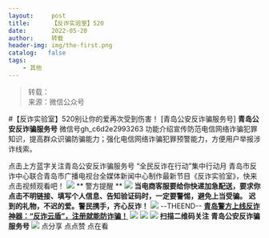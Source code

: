 ```yaml
---
layout:     post
title:      【反诈实验室】520
date:       2022-05-20
author:     转载
header-img: img/the-first.png
catalog:   false
tags:
    - 其他
---
```


<blockquote><p>转载：<br>
来源：微信公众号</p></blockquote>

#【反诈实验室】520别让你的爱再次受到伤害！
[青岛公安反诈骗服务号]
**青岛公安反诈骗服务号**
微信号gh_c6d2e2993263
功能介绍宣传防范电信网络诈骗犯罪知识，提高群众识骗防骗能力；强化电信网络诈骗犯罪预警能力，方便用户举报涉诈线索。

点击上方蓝字关注青岛公安反诈骗服务号
“全民反诈在行动”集中行动月
青岛市反诈中心联合青岛市广播电视台全媒体新闻中心制作最新节目《反诈实验室》，快来点击视频观看吧！
![]({{site.baseurl}}/postimg/1GjWwxYB3dkLT2wPwwLE3jpib9I2FdvvAPtYAZLo0U19trtic1MTLVIOYx5uibTtia4VRmXcURjBTy2UN5vGebLBlw.gif)
**
警方提醒
**
![]({{site.baseurl}}/postimg/1GjWwxYB3dlib7AQ6ta1gCogj98FicCWOa08xJZypFUbqibyQL4tmyaudZjAicejHgW7KICawUkoJJg4rpyJgkYBfQ.png)
**当电商客服要给你快递加急配送，要求你点击不明链接、填写个人信息、告知验证码时，一定要警惕，避免上当受骗。**
**迟到的礼物，不迟的爱。警民携手，齐心反诈！**
![]({{site.baseurl}}/postimg/1GjWwxYB3dlib7AQ6ta1gCogj98FicCWOa08xJZypFUbqibyQL4tmyaudZjAicejHgW7KICawUkoJJg4rpyJgkYBfQ.png)
\--THEEND--
**[青岛警方上线反诈神器：“反诈云盾”，注册就能防诈骗！](https://mp.weixin.qq.com/s?__biz=MzkwODIyMjQyOA==&mid=2247484570&idx=3&sn=1cfc897c984fa6908153b7a1cd767a05&scene=21#wechat_redirect)**
![]({{site.baseurl}}/postimg/SQy6GkyVO2RqnkRS1LiaCZL680hpVrBQr1W1HjqwNniaw0j7X2HqO9qNGoZBaWL9YMCRdpgk4Hlk1ncEusDUhxhw.jpeg)
![]({{site.baseurl}}/postimg/6xI4h676QXzia5naazW6wFR5ml91zib85OnAdBFSTibic8yWLuWic1rKJBicwSgnqzI9icFMSpImia2H4zZhqLVTr724UA.png)
![]({{site.baseurl}}/postimg/1GjWwxYB3dk0QR6pndF2SISfW55mAuAxDQOiaC2Geq1kE9oibrv0xIEyiazCyo7VubILLicuLicBW77qleN0GPJOTAQ.jpeg)
**扫描二维码关注**
**青岛公安反诈骗**
**服务号**
![]({{site.baseurl}}/postimg/6xI4h676QXzia5naazW6wFR5ml91zib85O2ObvfHFG7tH1qAI6iakIGohmLu4siar1ZzMiawQ7QicgfyZFjriavRic3M6Q.png)
点分享
点点赞
点在看
